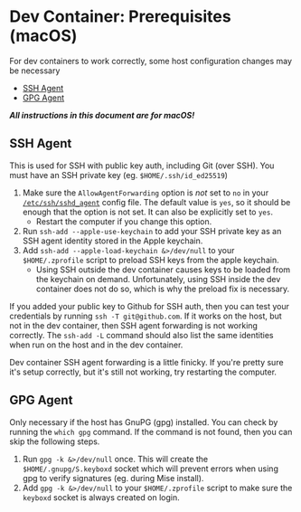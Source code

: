 # Dev Container: Prerequisites (macOS)

For dev containers to work correctly, some host configuration changes may be necessary

- [SSH Agent](#ssh-agent)
- [GPG Agent](#gpg-agent)

***All instructions in this document are for macOS!***

## SSH Agent

This is used for SSH with public key auth, including Git (over SSH). You must have an SSH private key (eg. `$HOME/.ssh/id_ed25519`)

1. Make sure the `AllowAgentForwarding` option is _not_ set to `no` in your [`/etc/ssh/sshd_agent`](/etc/ssh/sshd_agent) config file. The default value is `yes`, so it should be enough that the option is not set. It can also be explicitly set to `yes`.
   - Restart the computer if you change this option.
2. Run `ssh-add --apple-use-keychain` to add your SSH private key as an SSH agent identity stored in the Apple keychain.
3. Add `ssh-add --apple-load-keychain &>/dev/null` to your `$HOME/.zprofile` script to preload SSH keys from the apple keychain.
   - Using SSH outside the dev container causes keys to be loaded from the keychain on demand. Unfortunately, using SSH inside the dev container does not do so, which is why the preload fix is necessary.

If you added your public key to Github for SSH auth, then you can test your credentials by running `ssh -T git@github.com`. If it works on the host, but not in the dev container, then SSH agent forwarding is not working correctly. The `ssh-add -L` command should also list the same identities when run on the host and in the dev container.

Dev container SSH agent forwarding is a little finicky. If you're pretty sure it's setup correctly, but it's still not working, try restarting the computer.

## GPG Agent

Only necessary if the host has GnuPG (gpg) installed. You can check by running the `which gpg` command. If the command is not found, then you can skip the following steps.

1. Run `gpg -k &>/dev/null` once. This will create the `$HOME/.gnupg/S.keyboxd` socket which will prevent errors when using gpg to verify signatures (eg. during Mise install).
2. Add `gpg -k &>/dev/null` to your `$HOME/.zprofile` script to make sure the `keyboxd` socket is always created on login.
